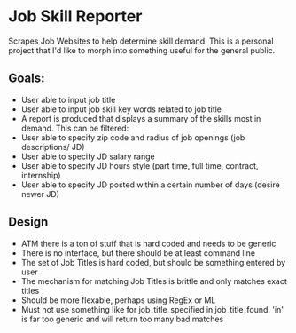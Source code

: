 # Job Skill Reporter
Scrapes Job Websites to help determine skill demand.
This is a personal project that I'd like to morph into something useful for the general public.

## Goals:
* User able to input job title
* User able to input job skill key words related to job title
* A report is produced that displays a summary of the skills most in demand.  This can be filtered: 
* User able to specify zip code and radius of job openings (job descriptions/ JD)
 * User able to specify JD salary range
 * User able to specify JD hours style (part time, full time, contract, internship)
 * User able to specify JD posted within a certain number of days (desire newer JD)

## Design
* ATM there is a ton of stuff that is hard coded and needs to be generic
* There is no interface, but there should be at least command line
* The set of Job Titles is hard coded, but should be something entered by user
* The mechanism for matching Job Titles is brittle and only matches exact titles
 * Should be more flexable, perhaps using RegEx or ML
 * Must not use something like for job_title_specified in job_title_found.  'in' is far too generic and will return too many bad matches


